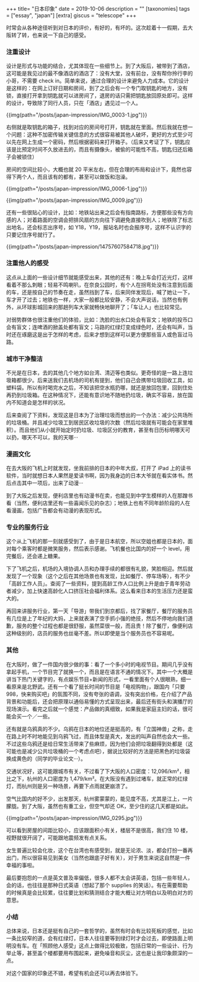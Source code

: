 +++
title= "日本印象"
date = 2019-10-06
description = ""
[taxonomies]
tags = ["essay", "japan"]
[extra]
giscus = "telescope"
+++

时常会从各种途径听到对日本的评价，有好的，有坏的。这次趁着十一假期，去大阪转了转，也来说一下自己的感受。

### 注重设计

设计是形式与功能的结合，尤其体现在一些细节上。到了大阪后，被带到了酒店，这可能是我见过的最不像酒店的酒店了：没有大堂，没有前台，没有帮你拎行李的小哥，不需要 check in。简单来说，通过合理的设计来避免人力成本。它的设计是这样的：在网上订好日期和房间，到了之后会有一个专门取钥匙的地方，没有锁，直接打开拿到钥匙就可以进房间了，退房的话只需把钥匙放回原处即可。这样的设计，导致除了同行人员，只在「酒店」遇见过一个人。

{{img(path="/posts/japan-impression/IMG_0003-1.jpg")}}

右侧就是取钥匙的箱子，找到对应的房间号打开，钥匙就在里面。然后我就在想一个问题：这种不加密传输关键信息的方式很容易被其他人破坏，更好的方式至少可以先在网上生成一个密码，然后根据密码来打开箱子。（后来又考证了下，钥匙应该是比预定时间不久放进去的，而且有摄像头，被偷的可能性不高，钥匙归还后箱子会被锁住）

房间的空间比较小，大概也就 20 平米左右，但在合理的布局和设计下，竟然也容得下两个人，而且该有的都有，甚至可以做饭和泡澡。

{{img(path="/posts/japan-impression/IMG_0006-1.jpg")}}

{{img(path="/posts/japan-impression/IMG_0009.jpg")}}

还有一些很贴心的设计，比如：地铁站出来之后会有指南路标，方便那些没有方向感的人；对着路面的空调会把排风扇的方向往下调避免直接吹到人；地铁除了标志出地名，还会标志出序号，如 Y18，Y19，报站名时也会报序号，这样不认识字的只要记住序号就行了。

{{img(path="/posts/japan-impression/14757607584718.jpg")}}

### 注重他人的感受

这点从上面的一些设计细节就能感受出来，其他的还有：晚上车会打近光灯，这样看着不那么刺眼；轻易不鸣喇叭，在奈良公园时，有个人在拐弯处没有注意到后面的车，还是按自己的节奏在走，虽然挡到了车，后来同伴发现后，喊了她让一下，车才开了过去；地铁也一样，大家一般都比较安静，不会大声说话，当然也有例外，从环球影城回来的那趟列车大家就畅快地聊开了；「车让人」也比较常见。

对弱势群体也很注重他们的体验，比如：洗脸的出水口处会有盲文；地铁的投币口会有盲文；连啤酒的掀盖处都有盲文；马路的红绿灯变成绿色时，还会有叫声，当时还在琢磨这是出于怎样的考虑，后来才想到这样可以更方便那些盲人或色盲过马路。

### 城市干净整洁

不光是在日本，去的其他几个地方如台湾、清迈等也类似。更奇怪的是一路上连垃圾箱都很少。后来送我们去机场的司机有提到，他们自己会携带垃圾回收工具，如塑料袋。所以有时喝完水之后，不知该把空水瓶扔哪，就还是放回包里，回到住处再扔到垃圾箱。在这种情况下，还能有意识地不随地扔垃圾，确实不容易，放在国内不知道会是怎样的状况。

后来查阅了下资料，发现这是日本为了治理垃圾而想出的一个办法：减少公共场所的垃圾桶。并且减少垃圾工到居民区收垃圾的次数（然后垃圾就有可能会在家里堆积）。而且他们从小就开始定时扔垃圾、垃圾区分的教育，甚至有日历标明哪天可以扔，哪天不可以，我的天哪···

### 漫画文化

在去大阪的飞机上时就发现，坐我前排的日本的中年大叔，打开了 iPad 上的读书软件，当时就想日本人果然是爱读书啊，因为我身边的日本大爷就在看实体书。然后点击其中一项后，出来了动漫···

到了大阪之后发现，便利店里也有动漫书在卖，也能见到中学生模样的人在那蹭书看（当然，便利店里还有一些喜闻乐见的杂志）；地铁上也有不同年龄阶段的人在看漫画，包括广告都会有动漫的表现形式。

### 专业的服务行业

这个从上飞机的那一刻就感受到了，由于是日本航空，所以空姐也都是日本的，面对每个乘客时都是微笑服务，然后表示感谢。飞机餐也比国内的好一个 level，用完餐后，还会递上糖果。

下了飞机之后，机场的入境协调人员和办理手续的都很有礼貌，笑脸相迎。然后就发现了一个现象（这个之后在其他场景也有发现，比如餐厅、停车场等），有不少「高龄工作人员」。查阅了一些资料，提到高龄工作人口比例上升是由于青年劳动者减少，加上快速高龄化人口挤压社会福利体系。这么看来日本的生活压力还是蛮大的。

再回来讲服务行业，第一天「导游」带我们到京都后，找了家餐厅，餐厅的服务员有几位是上了年纪的大妈，上来就表演了空手抓小强的绝技，然后不停地向我们道歉，服务的整个过程也都是很舒服，虽然菜很一般，而且贵！除了餐厅，像便利店这种级别的，店员的服务也丝毫不差。所以即使是当个服务员也不容易呢。

### 其他

在大阪时，做了一件国内很少做的事：看了一个多小时的电视节目。期间几乎没有拿起手机，一个节目完了就换一个，而且是在语言不通的情况下。其中一个大概是讲当下热门关键字的，有点娱乐节目+新闻的形式，一看里面有个人很眼熟，细一看原来是北野武。还有一个看了挺长时间的节目是「电视购物」，跟国内「只要 998，快来购买吧」的氛围不同，没有夸张的语调，没有突出价格，在介绍了产品背景和功能后，还会把原理以通俗易懂的方式呈现出来，最后还有街头和演播厅的现场演示。看完之后就一个感觉：产品做的真细致，如果我是家庭主妇的话，很可能会买一个／一些。

还有就是乌鸦真的不少。乌鸦在日本的地位还是挺高的，有「立国神兽」之称，走在路上时不时地能见到乌鸦飞过，而且体型是真大，发出的叫声自然也会大一些。不过这些乌鸦还是给日常生活带来了些麻烦，因为他们会把垃圾翻得到处都是（这可能也是减少公共垃圾桶的一个考虑点吧），据说比较好的方法是把黑色的垃圾袋换成黄色的（同学的毕业论文···）。

交通状况好，这可能跟城市有关，不过看了下大阪的人口密度：12,096/km²，相比之下，杭州的人口密度为 1,479/km²。在大阪没有遇到过堵车，就正常的红绿灯，而杭州则是另一种场景，再要下点雨就更崩溃了。

空气比国内的好不少，出发那天，杭州雾蒙蒙的，能见度不高，尤其是江上，一片朦胧。到了大阪，虽然也有重工业，但空气却还 OK，至少住的这几天都是如此。

{{img(path="/posts/japan-impression/IMG_0295.jpg")}}

可以看到房屋的间距比较小，应该跟面积小有关，楼层不是很高，我们住 10 楼，视野就很开阔了，可能跟地震频发有点关系。

女生普遍比较会化妆，这个在台湾也有感受到，就是无论浓、淡，都会打扮一番再出门，所以很容易见到美女（当然也跟底子好有关），对于男生来说这自然是一件幸福的事啦。

最后要抱怨的一点是英文普及率偏低，很多人都不太会讲英语，包括一些年轻人，会的话，也往往是那种日式英语（想起了那个 supplies 的笑话）。有在需要帮助的时候真是会比较累，往往要比划和猜测结合才能大概让对方明白以及明白对方的意思。

### 小结

总体来说，日本还是挺有自己的一套哲学的，虽然有时会有比较死板的感觉，比如一条比较窄的道，会有红绿灯，日本人往往要等到绿灯时才会过去，即使路面上明明没有车。在「照顾他人感受」这点上做得比较极致，包括日常的一些设计、行为举止等，甚至盖个楼都要用布围起来，避免噪音和灰尘，这也是让我印象颇深的一点。

对这个国家的印象还不错，希望有机会还可以再去体验下。
